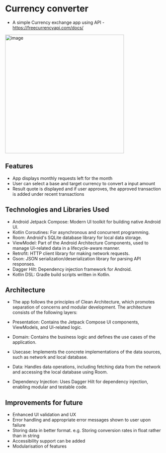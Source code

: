 # Currency converter
- A simple Currency exchange app using API - https://freecurrencyapi.com/docs/

<img width="382" alt="image" src="https://github.com/javeria-amatul/currencyconverter/assets/16822342/fb97cd4e-909a-4958-b837-fb34fb4eb1f2">


## Features

- App displays monthly requests left for the month
- User can select a base and target currency to convert a input amount
- Result quote is displayed and if user approves, the approved transaction is added under recent transactions

## Technologies and Libraries Used

- Android Jetpack Compose: Modern UI toolkit for building native Android UI.
- Kotlin Coroutines: For asynchronous and concurrent programming.
- Room: Android's SQLite database library for local data storage.
- ViewModel: Part of the Android Architecture Components, used to manage UI-related data in a lifecycle-aware manner.
- Retrofit: HTTP client library for making network requests.
- Gson: JSON serialization/deserialization library for parsing API responses.
- Dagger Hilt: Dependency injection framework for Android.
- Kotlin DSL: Gradle build scripts written in Kotlin.

## Architecture

- The app follows the principles of Clean Architecture, which promotes separation of concerns and modular development. The architecture consists of the following layers:

- Presentation: Contains the Jetpack Compose UI components, ViewModels, and UI-related logic.
- Domain: Contains the business logic and defines the use cases of the application.
- Usecase: Implements the concrete implementations of the data sources, such as network and local database.
- Data: Handles data operations, including fetching data from the network and accessing the local database using Room.
- Dependency Injection: Uses Dagger Hilt for dependency injection, enabling modular and testable code.


## Improvements for future

- Enhanced UI validation and UX 
- Error handling and appropriate error messages shown to user upon failure
- Storing data in better format. e.g. Storing conversion rates in float rather than in string
- Accessibility support can be added
- Modularisation of features
